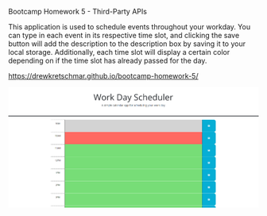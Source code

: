 Bootcamp Homework 5 - Third-Party APIs

This application is used to schedule events throughout your workday. You can type in each event in its respective time slot, and clicking the save button will add the description to the description box by saving it to your local storage. Additionally, each time slot will display a certain color depending on if the time slot has already passed for the day.

https://drewkretschmar.github.io/bootcamp-homework-5/

![My Image](./assets/images/deployed%20ss.png)